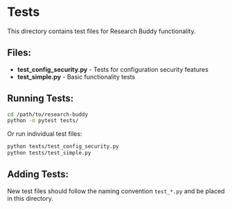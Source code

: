 # Tests

This directory contains test files for Research Buddy functionality.

## Files:

- **test_config_security.py** - Tests for configuration security features
- **test_simple.py** - Basic functionality tests

## Running Tests:

```bash
cd /path/to/research-buddy
python -m pytest tests/
```

Or run individual test files:

```bash
python tests/test_config_security.py
python tests/test_simple.py
```

## Adding Tests:

New test files should follow the naming convention `test_*.py` and be placed in this directory.